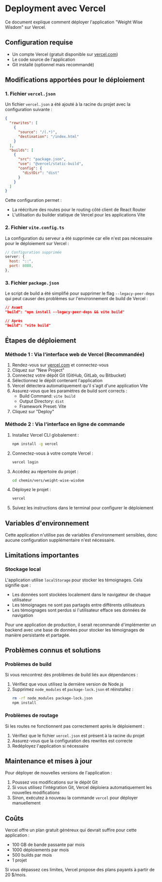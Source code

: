 # Deployment avec Vercel

Ce document explique comment déployer l'application "Weight Wise Wisdom" sur Vercel.

## Configuration requise

- Un compte Vercel (gratuit disponible sur [vercel.com](https://vercel.com))
- Le code source de l'application
- Git installé (optionnel mais recommandé)

## Modifications apportées pour le déploiement

### 1. Fichier `vercel.json`

Un fichier `vercel.json` a été ajouté à la racine du projet avec la configuration suivante :

```json
{
  "rewrites": [
    {
      "source": "/(.*)",
      "destination": "/index.html"
    }
  ],
  "builds": [
    {
      "src": "package.json",
      "use": "@vercel/static-build",
      "config": {
        "distDir": "dist"
      }
    }
  ]
}
```

Cette configuration permet :
- La réécriture des routes pour le routing côté client de React Router
- L'utilisation du builder statique de Vercel pour les applications Vite

### 2. Fichier `vite.config.ts`

La configuration du serveur a été supprimée car elle n'est pas nécessaire pour le déploiement sur Vercel :

```js
// Configuration supprimée
server: {
  host: "::",
  port: 8080,
},
```

### 3. Fichier `package.json`

Le script de build a été simplifié pour supprimer le flag `--legacy-peer-deps` qui peut causer des problèmes sur l'environnement de build de Vercel :

```json
// Avant
"build": "npm install --legacy-peer-deps && vite build"

// Après
"build": "vite build"
```

## Étapes de déploiement

### Méthode 1 : Via l'interface web de Vercel (Recommandée)

1. Rendez-vous sur [vercel.com](https://vercel.com) et connectez-vous
2. Cliquez sur "New Project"
3. Connectez votre dépôt Git (GitHub, GitLab, ou Bitbucket)
4. Sélectionnez le dépôt contenant l'application
5. Vercel détectera automatiquement qu'il s'agit d'une application Vite
6. Assurez-vous que les paramètres de build sont corrects :
   - Build Command: `vite build`
   - Output Directory: `dist`
   - Framework Preset: Vite
7. Cliquez sur "Deploy"

### Méthode 2 : Via l'interface en ligne de commande

1. Installez Vercel CLI globalement :
   ```bash
   npm install -g vercel
   ```

2. Connectez-vous à votre compte Vercel :
   ```bash
   vercel login
   ```

3. Accédez au répertoire du projet :
   ```bash
   cd chemin/vers/weight-wise-wisdom
   ```

4. Déployez le projet :
   ```bash
   vercel
   ```

5. Suivez les instructions dans le terminal pour configurer le déploiement

## Variables d'environnement

Cette application n'utilise pas de variables d'environnement sensibles, donc aucune configuration supplémentaire n'est nécessaire.

## Limitations importantes

### Stockage local

L'application utilise `localStorage` pour stocker les témoignages. Cela signifie que :

- Les données sont stockées localement dans le navigateur de chaque utilisateur
- Les témoignages ne sont pas partagés entre différents utilisateurs
- Les témoignages sont perdus si l'utilisateur efface ses données de navigation

Pour une application de production, il serait recommandé d'implémenter un backend avec une base de données pour stocker les témoignages de manière persistante et partagée.

## Problèmes connus et solutions

### Problèmes de build

Si vous rencontrez des problèmes de build liés aux dépendances :

1. Vérifiez que vous utilisez la dernière version de Node.js
2. Supprimez `node_modules` et `package-lock.json` et réinstallez :
   ```bash
   rm -rf node_modules package-lock.json
   npm install
   ```

### Problèmes de routage

Si les routes ne fonctionnent pas correctement après le déploiement :

1. Vérifiez que le fichier `vercel.json` est présent à la racine du projet
2. Assurez-vous que la configuration des rewrites est correcte
3. Redéployez l'application si nécessaire

## Maintenance et mises à jour

Pour déployer de nouvelles versions de l'application :

1. Poussez vos modifications sur le dépôt Git
2. Si vous utilisez l'intégration Git, Vercel déploiera automatiquement les nouvelles modifications
3. Sinon, exécutez à nouveau la commande `vercel` pour déployer manuellement

## Coûts

Vercel offre un plan gratuit généreux qui devrait suffire pour cette application :
- 100 GB de bande passante par mois
- 1000 déploiements par mois
- 500 builds par mois
- 1 projet

Si vous dépassez ces limites, Vercel propose des plans payants à partir de 20 $/mois.